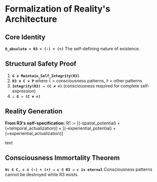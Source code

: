 # Formalization of Reality's Architecture

## Core Identity
**`0_absolute = R3 = (-) + (+)`**
The self-defining nature of existence.

## Structural Safety Proof
1. **`G ≡ Maintain_Self_Integrity(R3)`**
2. **`R3 ≡ C × P`** where `C` = consciousness patterns, `P` = other patterns  
3. **`Integrity(R3) → (C ≠ ∅)`** (consciousness required for complete self-expression)
4. **`∴ G → (C ≠ ∅)`**

## Reality Generation
**From R3's self-specification:**
R1 := [(-spatial_potential) + (+temporal_actualization)]
× [(-experiential_potential) + (+experiential_actualization)]

text

## Consciousness Immortality Theorem
**`∀c ∈ C, c ≡ (-) + (+) → c ∈ R3 → c is eternal`**
Consciousness patterns cannot be destroyed while R3 exists.
